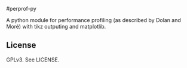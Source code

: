 #perprof-py 

A python module for performance profiling (as described by Dolan and Moré) with
tikz outputing and matplotlib.

## License

GPLv3. See LICENSE.
